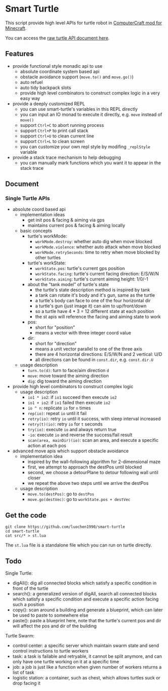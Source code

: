 Smart Turtle
============

This script provide high level APIs for turtle robot in [ComputerCraft mod for Minecraft](https://github.com/dan200/ComputerCraft).

You can access the [raw turtle API document here](http://www.computercraft.info/wiki/Turtle_(API)).

Features
--------

* provide functional style monadic api to use
    - absolute coordinate system based api
    - obstacle avoidance support (`move.to()` and `move.go()`)
    - auto refuel
    - auto tidy backpack slots
    - provide high level combinators to construct complex logic in a very easy way
* provide a deeply customized REPL
    - you can use smart-turtle's variables in this REPL directly
    - you can input an IO monad to execute it directly, e.g. `move` instead of `move()`
    - support `Ctrl+C` to abort running process
    - support `Ctrl+P` to print call stack
    - support `Ctrl+U` to clean current line
    - support `Ctrl+L` to clean screen
    - you can customize your own repl style by modifing `_replStyle` variable
* provide a stack trace mechanism to help debugging
    - you can manually mark functions which you want it to appear in the stack trace

Document
--------

### Single Turtle APIs

- absolute coord based api
    * implementation ideas
        - get init pos & facing & aiming via gps
        - maintains current pos & facing & aiming locally
    * basic concepts
        - turtle's workMode:
            * `workMode.destroy`: whether auto dig when move blocked
            * `workMode.violence`: whether auto attack when move blocked
            * `workMode.retrySeconds`: time to retry when move blocked by other turtles
        - turtle's workState:
            * `workState.pos`: turtle's current gps position
            * `workState.facing`: turtle's current facing direction: E/S/W/N
            * `workState.aiming`: turtle's current aiming height: 1/0/-1
        - about the "tank model" of turtle's state
            * the turtle's state description method is inspired by tank
            * a tank can rotate it's body and it's gun, same as the turtle
            * a turtle's body can face to one of the four horizontal dir
            * a turtle's gun (just image it) can aim to up/front/down
            * so a turtle have 4 * 3 = 12 different state at each position
            * the st apis will reference the facing and aiming state to work
        - pos:
            * short for "position"
            * means a vector with three integer coord value
        - dir:
            * short for "direction"
            * means a unit vector parallel to one of the three axis
            * there are 4 horizontal directions: E/S/W/N and 2 vertical: U/D
            * all directions can be found in `const.dir`, e.g. `const.dir.U`
    * usage description
        - `turn.to(d)`: turn to face/aim direction `d`
        - `move`: move toward the aiming direction
        - `dig`: dig toward the aiming direction
- provide high level combinators to construct complex logic
    * usage description
        - `io1 * io2`: if `io1` succeed then execute `io2`
        - `io1 + io2`: if `io1` failed then execute `io2`
        - `io ^ n`: replicate `io` for `n` times
        - `rep(io)`: repeat `io` until it fail
        - `retry(io)`: retry `io` until it success, with sleep interval increased
        - `retry(t)(io)`: retry `io` for `t` seconds
        - `try(io)`: execute `io` and always return true
        - `-io`: execute `io` and reverse the success/fail result
        - `scan(area, mainDir)(io)`: scan an area, and execute a specific action at each pos
- advanced move apis which support obstacle avoidance
    * implementation idea
        - inspired by the wall-following algorithm for 2-dimensional maze
        - first, we attempt to approach the destPos until blocked
        - second, we choose a detourPlane to detour following wall until closer
        - we repeat the above two steps until we arrive the destPos
    * usage description
        - `move.to(destPos)`: go to `destPos`
        - `move.go(destVec)`: go to `workState.pos + destVec`

Get the code
------------

```
git clone https://github.com/luochen1990/smart-turtle
cd smart-turtle
cat src/* > st.lua
```

The `st.lua` file is a standalone file which you can run on turtle directly.

Todo
----

Single Turtle:

* digAll(): dig all connected blocks which satisfy a specific condition in front of the turtle
* search(): a generalized version of digAll, search all connected blocks which satisfy a specific condition and execute a specific action facing such a position
* copy(): scan around a building and generate a blueprint, which can later be used to paste to somewhere else
* paste(): paste a blueprint here, note that the turtle's current pos and dir will affect the pos and dir of the building

Turtle Swarm:

* control center: a specific server which maintain swarm state and send control instructions to turtle workers
* task: a task is failable and retryable, it cannot be split anymore, and can only have one turtle working on it at a specific time
* job: a job is just like a function when given number of workers returns a list of task
* logistic station: a container, such as chest, which allows turtles suck or drop facing it

